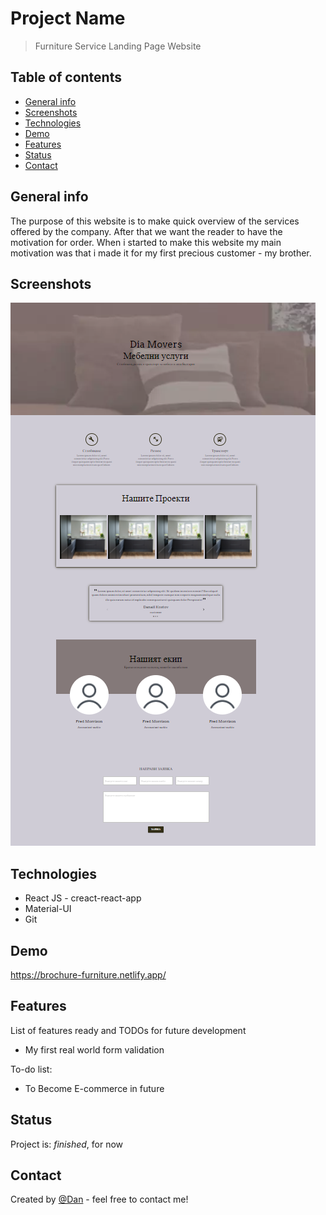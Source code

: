 # Project Name
> Furniture Service Landing Page Website

## Table of contents
* [General info](#general-info)
* [Screenshots](#screenshots)
* [Technologies](#technologies)
* [Demo](#demo)
* [Features](#features)
* [Status](#status)
* [Contact](#contact)

## General info
The purpose of this website is to make quick overview of the services offered by the company. Аfter that we want the reader to have the motivation for order.
When i started to make this website my main motivation was that i made it for my first precious customer - my brother.

## Screenshots
![Example screenshot](demo.png)

## Technologies
* React JS - creact-react-app
* Material-UI
* Git

## Demo
https://brochure-furniture.netlify.app/

## Features
List of features ready and TODOs for future development
* My first real world form validation

To-do list:
* To Become E-commerce in future

## Status
Project is:  _finished_, for now

## Contact
Created by [@Dan](https://www.linkedin.com/in/danail-kostov-ba95b81b3/) - feel free to contact me!
